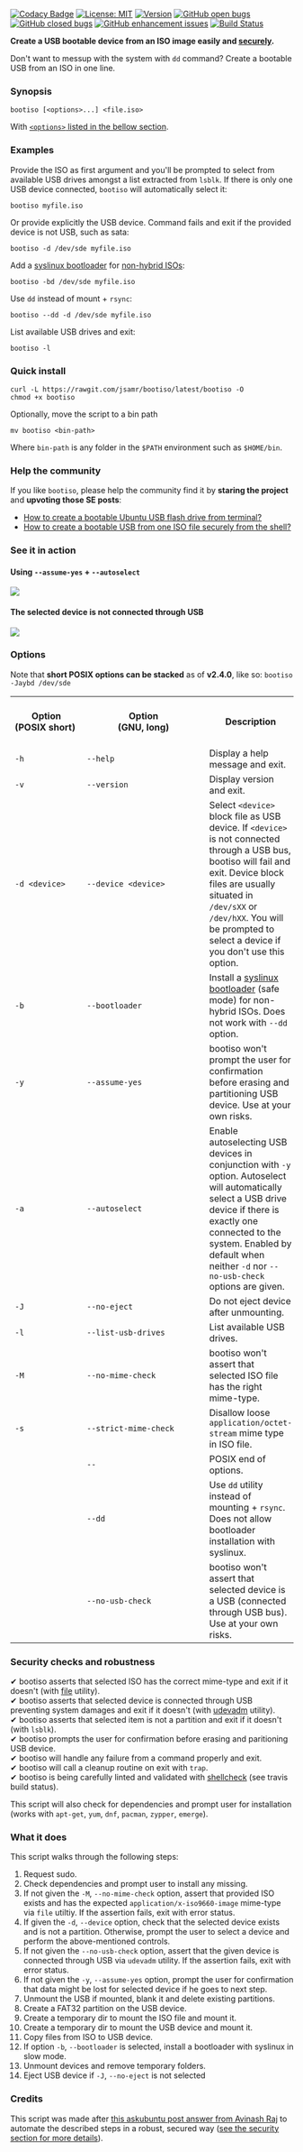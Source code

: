 [![Codacy Badge](https://api.codacy.com/project/badge/Grade/265cd295501a461281ef11f97fb1db80)](https://app.codacy.com/app/jsamr/bootiso?utm_source=github.com&utm_medium=referral&utm_content=jsamr/bootiso&utm_campaign=badger)
[![License: MIT](https://img.shields.io/badge/License-MIT-blue.svg?longCache=true)](https://opensource.org/licenses/MIT)
[![Version](https://img.shields.io/github/tag/jsamr/bootiso.svg?label=version)]()
[![GitHub open bugs](https://img.shields.io/github/issues-raw/jsamr/bootiso/bug.svg?label=open%20bugs)](https://github.com/jsamr/bootiso/issues?q=is%3Aissue+is%3Aopen+label%3Abug)
[![GitHub closed bugs](https://img.shields.io/github/issues-closed-raw/jsamr/bootiso/bug.svg?label=resolved%20bugs&colorB=41bb13)](https://github.com/jsamr/bootiso/issues?utf8=%E2%9C%93&q=is%3Aissue+is%3Aclosed+label%3Abug+)
[![GitHub enhancement issues](https://img.shields.io/github/issues-raw/jsamr/bootiso/enhancement.svg?label=scheduled%20enhancements&colorB=41bb13)](https://github.com/jsamr/bootiso/issues?q=is%3Aissue+is%3Aopen+label%3Aenhancement)
[![Build Status](https://travis-ci.org/jsamr/bootiso.svg?branch=master)](https://travis-ci.org/jsamr/bootiso)

**Create a USB bootable device from an ISO image easily and [securely](#security).**

Don't want to messup with the system with `dd` command? Create a bootable USB from an ISO in one line.

### Synopsis

    bootiso [<options>...] <file.iso>

With [`<options>` listed in the bellow section](#options).

### Examples

Provide the ISO as first argument and you'll be prompted to select from available USB drives amongst a list extracted from `lsblk`. If there is only one USB device connected, `bootiso` will automatically select it:

    bootiso myfile.iso

Or provide explicitly the USB device. Command fails and exit if the provided device is not USB, such as sata:

    bootiso -d /dev/sde myfile.iso

Add a [syslinux bootloader](https://en.wikipedia.org/wiki/SYSLINUX) for [non-hybrid ISOs](https://superuser.com/questions/683210/how-do-i-determine-if-an-iso-is-a-hybrid):

    bootiso -bd /dev/sde myfile.iso

Use `dd` instead of mount + `rsync`:

    bootiso --dd -d /dev/sde myfile.iso  

List available USB drives and exit:

    bootiso -l  


### Quick install

    curl -L https://rawgit.com/jsamr/bootiso/latest/bootiso -O
    chmod +x bootiso

Optionally, move the script to a bin path

    mv bootiso <bin-path>

Where `bin-path` is any folder in the `$PATH` environment such as `$HOME/bin`.


### Help the community

If you like `bootiso`, please help the community find it by **staring the project** and **upvoting those SE posts**:

- [How to create a bootable Ubuntu USB flash drive from terminal?](https://goo.gl/BNRmvm)
- [How to create a bootable USB from one ISO file securely from the shell?](https://goo.gl/YDBvFe)

### See it in action

#### Using `--assume-yes` + `--autoselect`

[![](images/bootiso.png)](https://webmshare.com/RRnY6)

#### The selected device is not connected through USB

[![](images/bootiso.png)](https://webmshare.com/ra8Ge)

### Options

Note that **short POSIX options can be stacked** as of **v2.4.0**, like so: `bootiso -Jaybd /dev/sde`

<a name="options"/>
<table>
  <tr>
    <th>Option<br/>(POSIX&nbsp;short)&nbsp;<br/></th>
    <th><br/>Option<br/>(GNU,&nbsp;long)<br/> &nbsp;&nbsp;&nbsp;&nbsp;&nbsp;&nbsp;&nbsp;&nbsp;&nbsp;&nbsp;&nbsp;&nbsp;&nbsp;&nbsp;&nbsp;&nbsp;&nbsp;&nbsp;&nbsp;&nbsp;&nbsp;&nbsp;&nbsp;&nbsp;&nbsp;&nbsp;&nbsp;&nbsp;&nbsp;&nbsp;&nbsp;&nbsp;&nbsp;&nbsp;&nbsp;&nbsp;&nbsp;&nbsp;&nbsp;&nbsp;&nbsp;&nbsp;&nbsp;&nbsp;&nbsp;&nbsp;&nbsp;</th>
    <th>Description</th>
  </tr>
  <tr>
      <td><code>-h</code></td>
      <td><code>--help</code></td>
      <td>Display a help message and exit.</td>
    </tr>
    <tr>
      <td><code>-v</code></td>
      <td><code>--version</code></td>
      <td>Display version and exit.</td>
    </tr>
    <tr>
      <td><code>-d &lt;device&gt;</code></td>
      <td><code>--device &lt;device&gt;</code></td>
      <td>Select <code>&lt;device&gt;</code> block file as USB device. If <code>&lt;device&gt;</code> is not connected through a USB bus, bootiso will fail and exit. Device block files are usually situated in <code>/dev/sXX</code> or <code>/dev/hXX</code>. You will be prompted to select a device if you don&#39;t use this option.</td>
    </tr>
    <tr>
      <td><code>-b</code></td>
      <td><code>--bootloader</code></td>
      <td>Install a <a href="https://en.wikipedia.org/wiki/SYSLINUX">syslinux bootloader</a> (safe mode) for non-hybrid ISOs. Does not work with <code>--dd</code> option.</td>
    </tr>
    <tr>
      <td><code>-y</code></td>
      <td><code>--assume-yes</code></td>
      <td>bootiso won&#39;t prompt the user for confirmation before erasing and partitioning USB device. Use at your own risks.</td>
    </tr>
    <tr>
      <td><code>-a</code></td>
      <td><code>--autoselect</code></td>
      <td>Enable autoselecting USB devices in conjunction with <code>-y</code> option. Autoselect will automatically select a USB drive device if there is exactly one connected to the system. Enabled by default when neither <code>-d</code> nor <code>--no-usb-check</code> options are given.</td>
    </tr>
    <tr>
      <td><code>-J</code></td>
      <td><code>--no-eject</code></td>
      <td>Do not eject device after unmounting.</td>
    </tr>
    <tr>
      <td><code>-l</code></td>
      <td><code>--list-usb-drives</code></td>
      <td>List available USB drives.</td>
    </tr>
    <tr>
      <td><code>-M</code></td>
      <td><code>--no-mime-check</code></td>
      <td>bootiso won&#39;t assert that selected ISO file has the right mime-type.</td>
    </tr>
    <tr>
      <td><code>-s</code></td>
      <td><code>--strict-mime-check</code></td>
      <td>Disallow loose <code>application/octet-stream</code> mime type in ISO file.</td>
    </tr>
    <tr>
      <td></td>
      <td><code>--</code></td>
      <td>POSIX end of options.</td>
    </tr>
    <tr>
      <td></td>
      <td><code>--dd</code></td>
      <td>Use <code>dd</code> utility instead of mounting + <code>rsync</code>. Does not allow bootloader installation with syslinux.</td>
    </tr>
    <tr>
      <td></td>
      <td><code>--no-usb-check</code></td>
      <td>bootiso won&#39;t assert that selected device is a USB (connected through USB bus). Use at your own risks.</td>
    </tr>
</table>                                                                           

<a name="security" />

### Security checks and robustness

✔ bootiso asserts that selected ISO has the correct mime-type and exit if it doesn't (with [file](https://askubuntu.com/a/3397/276357) utility).  
✔ bootiso asserts that selected device is connected through USB preventing system damages and exit if it doesn't (with [udevadm](https://askubuntu.com/a/168654/276357) utility).  
✔ bootiso asserts that selected item is not a partition and exit if it doesn't (with `lsblk`).  
✔ bootiso prompts the user for confirmation before erasing and paritioning USB device.  
✔ bootiso will handle any failure from a command properly and exit.  
✔ bootiso will call a cleanup routine on exit with `trap`.  
✔ bootiso is being carefully linted and validated with [shellcheck](https://www.shellcheck.net/) (see travis build status).

This script will also check for dependencies and prompt user for installation (works with `apt-get`, `yum`, `dnf`, `pacman`, `zypper`, `emerge`).

### What it does

This script walks through the following steps:

1. Request sudo.
2. Check dependencies and prompt user to install any missing.
3. If not given the `-M`, `--no-mime-check` option, assert that provided ISO exists and has the expected `application/x-iso9660-image` mime-type via `file` utiltiy. If the assertion fails, exit with error status.
4. If given the `-d`, `--device` option, check that the selected device exists and is not a partition. Otherwise, prompt the user to select a device and perform the above-mentioned controls.
5. If not given the `--no-usb-check` option, assert that the given device is connected through USB via `udevadm` utility. If the assertion fails, exit with error status.
6. If not given the `-y`, `--assume-yes` option, prompt the user for confirmation that data might be lost for selected device if he goes to next step.
7. Unmount the USB if mounted, blank it and delete existing partitions.
8. Create a FAT32 partition on the USB device.
9. Create a temporary dir to mount the ISO file and mount it.
10. Create a temporary dir to mount the USB device and mount it.
11. Copy files from ISO to USB device.
12. If option `-b`, `--bootloader` is selected, install a bootloader with syslinux in slow mode.
13. Unmount devices and remove temporary folders.
14. Eject USB device if `-J`, `--no-eject` is not selected

### Credits

This script was made after [this askubuntu post answer from Avinash Raj](https://askubuntu.com/a/376430/276357) to automate the described steps in a robust, secured way ([see the security section for more details](#security)).
